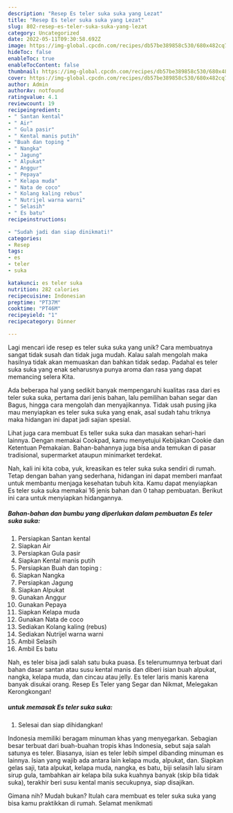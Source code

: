 ```yaml
---
description: "Resep Es teler suka suka yang Lezat"
title: "Resep Es teler suka suka yang Lezat"
slug: 802-resep-es-teler-suka-suka-yang-lezat
category: Uncategorized
date: 2022-05-11T09:30:58.692Z
image: https://img-global.cpcdn.com/recipes/db57be389858c530/680x482cq70/es-teler-suka-suka-foto-resep-utama.jpg
hideToc: false
enableToc: true
enableTocContent: false
thumbnail: https://img-global.cpcdn.com/recipes/db57be389858c530/680x482cq70/es-teler-suka-suka-foto-resep-utama.jpg
cover: https://img-global.cpcdn.com/recipes/db57be389858c530/680x482cq70/es-teler-suka-suka-foto-resep-utama.jpg
author: Admin
authorAv: notfound
ratingvalue: 4.1
reviewcount: 19
recipeingredient:
- " Santan kental"
- " Air"
- " Gula pasir"
- " Kental manis putih"
- "Buah dan toping "
- " Nangka"
- " Jagung"
- " Alpukat"
- " Anggur"
- " Pepaya"
- " Kelapa muda"
- " Nata de coco"
- " Kolang kaling rebus"
- " Nutrijel warna warni"
- " Selasih"
- " Es batu"
recipeinstructions:

- "Sudah jadi dan siap dinikmati!"
categories:
- Resep
tags:
- es
- teler
- suka

katakunci: es teler suka 
nutrition: 282 calories
recipecuisine: Indonesian
preptime: "PT37M"
cooktime: "PT46M"
recipeyield: "1"
recipecategory: Dinner

---
```





Lagi mencari ide resep es teler suka suka yang unik? Cara membuatnya sangat tidak susah dan tidak juga mudah. Kalau salah mengolah maka hasilnya tidak akan memuaskan dan bahkan tidak sedap. Padahal es teler suka suka yang enak seharusnya punya aroma dan rasa yang dapat memancing selera Kita.





Ada beberapa hal yang sedikit banyak mempengaruhi kualitas rasa dari es teler suka suka, pertama dari jenis bahan, lalu pemilihan bahan segar dan Bagus, hingga cara mengolah dan menyajikannya. Tidak usah pusing jika mau menyiapkan es teler suka suka yang enak,      asal sudah tahu triknya maka hidangan ini dapat jadi sajian spesial.














Lihat juga cara membuat Es teller suka suka dan masakan sehari-hari lainnya. Dengan memakai Cookpad, kamu menyetujui Kebijakan Cookie dan Ketentuan Pemakaian. Bahan-bahannya juga bisa anda temukan di pasar tradisional, supermarket ataupun minimarket terdekat.






Nah, kali ini kita coba, yuk, kreasikan es teler suka suka sendiri di rumah. Tetap dengan bahan yang sederhana, hidangan ini dapat memberi manfaat untuk membantu menjaga kesehatan tubuh kita. Kamu dapat menyiapkan Es teler suka suka memakai 16 jenis bahan dan 0 tahap pembuatan. Berikut ini cara untuk menyiapkan hidangannya.

<!--inarticleads1-->

##### Bahan-bahan dan bumbu yang diperlukan dalam pembuatan Es teler suka suka:

1. Persiapkan  Santan kental
1. Siapkan  Air
1. Persiapkan  Gula pasir
1. Siapkan  Kental manis putih
1. Persiapkan Buah dan toping :
1. Siapkan  Nangka
1. Persiapkan  Jagung
1. Siapkan  Alpukat
1. Gunakan  Anggur
1. Gunakan  Pepaya
1. Siapkan  Kelapa muda
1. Gunakan  Nata de coco
1. Sediakan  Kolang kaling (rebus)
1. Sediakan  Nutrijel warna warni
1. Ambil  Selasih
1. Ambil  Es batu


Nah, es teler bisa jadi salah satu buka puasa. Es telerumumnya terbuat dari bahan dasar santan atau susu kental manis dan diberi isian buah alpukat, nangka, kelapa muda, dan cincau atau jelly. Es teler laris manis karena banyak disukai orang. Resep Es Teler yang Segar dan Nikmat, Melegakan Kerongkongan! 

<!--inarticleads2-->

#####  untuk memasak Es teler suka suka:


1. Selesai dan siap dihidangkan!

Indonesia memiliki beragam minuman khas yang menyegarkan. Sebagian besar terbuat dari buah-buahan tropis khas Indonesia, sebut saja salah satunya es teler. Biasanya, isian es teler lebih simpel dibanding minuman es lainnya. Isian yang wajib ada antara lain kelapa muda, alpukat, dan. Siapkan gelas saji, tata alpukat, kelapa muda, nangka, es batu, biji selasih lalu siram sirup gula, tambahkan air kelapa bila suka kuahnya banyak (skip bila tidak suka), terakhir beri susu kental manis secukupnya, siap disajikan. 

Gimana nih? Mudah bukan? Itulah cara membuat es teler suka suka yang bisa kamu praktikkan di rumah. Selamat menikmati
